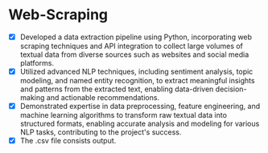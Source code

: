 # Web-Scraping

- [x] Developed a data extraction pipeline using Python, incorporating web scraping techniques and API integration to collect large volumes of textual data from diverse sources such as websites and social media platforms.
- [x] Utilized advanced NLP techniques, including sentiment analysis, topic modeling, and named entity recognition, to extract meaningful insights and patterns from the extracted text, enabling data-driven decision-making and actionable recommendations.
- [x] Demonstrated expertise in data preprocessing, feature engineering, and machine learning algorithms to transform raw textual data into structured formats, enabling accurate analysis and modeling for various NLP tasks, contributing to the project's success.
- [x] The .csv file consists output. 
